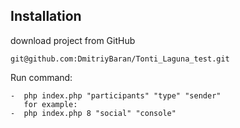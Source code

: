 ## Installation
download project from GitHub
````
git@github.com:DmitriyBaran/Tonti_Laguna_test.git
````
Run command:
````
-  php index.php "participants" "type" "sender"
   for example:
-  php index.php 8 "social" "console"
````